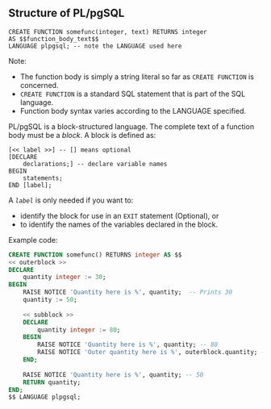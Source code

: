 ## Structure of PL/pgSQL

```plsql
CREATE FUNCTION somefunc(integer, text) RETURNS integer
AS $$function_body_text$$
LANGUAGE plpgsql; -- note the LANGUAGE used here
```

Note:
- The function body is simply a string literal so far as `CREATE FUNCTION` is concerned.
- `CREATE FUNCTION` is a standard SQL statement that is part of the SQL language. 
- Function body syntax varies according to the LANGUAGE specified.

PL/pgSQL is a block-structured language. The complete text of a function body must be a _block_. A block is defined as:

```plsql
[<< label >>] -- [] means optional
[DECLARE
	declarations;] -- declare variable names
BEGIN
    statements;
END [label];
```

A _`label`_ is only needed if you want to:
- identify the block for use in an `EXIT` statement (Optional), or 
- to identify the names of the variables declared in the block. 

Example code:

```sql
CREATE FUNCTION somefunc() RETURNS integer AS $$
<< outerblock >>
DECLARE
    quantity integer := 30;
BEGIN
    RAISE NOTICE 'Quantity here is %', quantity;  -- Prints 30
    quantity := 50;
    
	<< subblock >>
    DECLARE
        quantity integer := 80;
    BEGIN
        RAISE NOTICE 'Quantity here is %', quantity; -- 80
        RAISE NOTICE 'Outer quantity here is %', outerblock.quantity; -- 50
    END;
    
    RAISE NOTICE 'Quantity here is %', quantity; -- 50
    RETURN quantity;
END;
$$ LANGUAGE plpgsql;
```